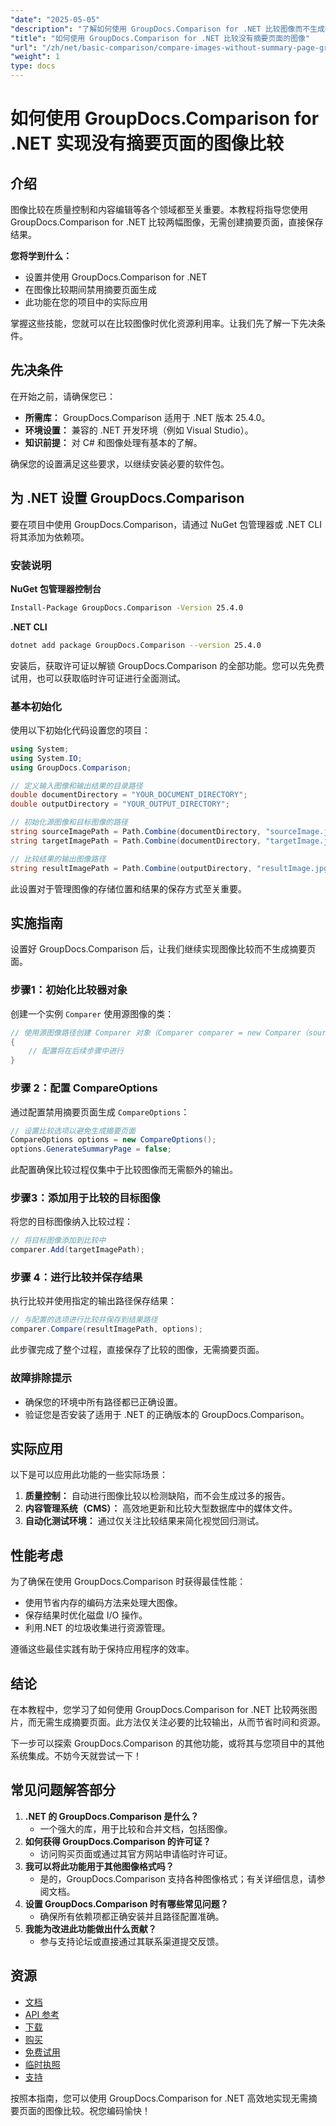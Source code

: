 ```yaml
---
"date": "2025-05-05"
"description": "了解如何使用 GroupDocs.Comparison for .NET 比较图像而不生成摘要页面。高效简化您的工作流程。"
"title": "如何使用 GroupDocs.Comparison for .NET 比较没有摘要页面的图像"
"url": "/zh/net/basic-comparison/compare-images-without-summary-page-groupdocs-net/"
"weight": 1
type: docs
---
```

# 如何使用 GroupDocs.Comparison for .NET 实现没有摘要页面的图像比较

## 介绍

图像比较在质量控制和内容编辑等各个领域都至关重要。本教程将指导您使用 GroupDocs.Comparison for .NET 比较两幅图像，无需创建摘要页面，直接保存结果。

**您将学到什么：**
- 设置并使用 GroupDocs.Comparison for .NET
- 在图像比较期间禁用摘要页面生成
- 此功能在您的项目中的实际应用

掌握这些技能，您就可以在比较图像时优化资源利用率。让我们先了解一下先决条件。

## 先决条件

在开始之前，请确保您已：
- **所需库：** GroupDocs.Comparison 适用于 .NET 版本 25.4.0。
- **环境设置：** 兼容的 .NET 开发环境（例如 Visual Studio）。
- **知识前提：** 对 C# 和图像处理有基本的了解。

确保您的设置满足这些要求，以继续安装必要的软件包。

## 为 .NET 设置 GroupDocs.Comparison

要在项目中使用 GroupDocs.Comparison，请通过 NuGet 包管理器或 .NET CLI 将其添加为依赖项。

### 安装说明

**NuGet 包管理器控制台**
```bash
Install-Package GroupDocs.Comparison -Version 25.4.0
```

**.NET CLI**
```bash
dotnet add package GroupDocs.Comparison --version 25.4.0
```

安装后，获取许可证以解锁 GroupDocs.Comparison 的全部功能。您可以先免费试用，也可以获取临时许可证进行全面测试。

### 基本初始化

使用以下初始化代码设置您的项目：

```csharp
using System;
using System.IO;
using GroupDocs.Comparison;

// 定义输入图像和输出结果的目录路径
double documentDirectory = "YOUR_DOCUMENT_DIRECTORY";
double outputDirectory = "YOUR_OUTPUT_DIRECTORY";

// 初始化源图像和目标图像的路径
string sourceImagePath = Path.Combine(documentDirectory, "sourceImage.jpg");
string targetImagePath = Path.Combine(documentDirectory, "targetImage.jpg");

// 比较结果的输出图像路径
string resultImagePath = Path.Combine(outputDirectory, "resultImage.jpg");
```

此设置对于管理图像的存储位置和结果的保存方式至关重要。

## 实施指南

设置好 GroupDocs.Comparison 后，让我们继续实现图像比较而不生成摘要页面。

### 步骤1：初始化比较器对象

创建一个实例 `Comparer` 使用源图像的类：

```csharp
// 使用源图像路径创建 Comparer 对象（Comparer comparer = new Comparer（sourceImagePath））
{
    // 配置将在后续步骤中进行
}
```

### 步骤 2：配置 CompareOptions

通过配置禁用摘要页面生成 `CompareOptions`：

```csharp
// 设置比较选项以避免生成摘要页面
CompareOptions options = new CompareOptions();
options.GenerateSummaryPage = false;
```

此配置确保比较过程仅集中于比较图像而无需额外的输出。

### 步骤3：添加用于比较的目标图像

将您的目标图像纳入比较过程：

```csharp
// 将目标图像添加到比较中
comparer.Add(targetImagePath);
```

### 步骤 4：进行比较并保存结果

执行比较并使用指定的输出路径保存结果：

```csharp
// 与配置的选项进行比较并保存到结果路径
comparer.Compare(resultImagePath, options);
```

此步骤完成了整个过程，直接保存了比较的图像，无需摘要页面。

### 故障排除提示

- 确保您的环境中所有路径都已正确设置。
- 验证您是否安装了适用于 .NET 的正确版本的 GroupDocs.Comparison。

## 实际应用

以下是可以应用此功能的一些实际场景：
1. **质量控制：** 自动进行图像比较以检测缺陷，而不会生成过多的报告。
2. **内容管理系统（CMS）：** 高效地更新和比较大型数据库中的媒体文件。
3. **自动化测试环境：** 通过仅关注比较结果来简化视觉回归测试。

## 性能考虑

为了确保在使用 GroupDocs.Comparison 时获得最佳性能：
- 使用节省内存的编码方法来处理大图像。
- 保存结果时优化磁盘 I/O 操作。
- 利用.NET 的垃圾收集进行资源管理。

遵循这些最佳实践有助于保持应用程序的效率。

## 结论

在本教程中，您学习了如何使用 GroupDocs.Comparison for .NET 比较两张图片，而无需生成摘要页面。此方法仅关注必要的比较输出，从而节省时间和资源。

下一步可以探索 GroupDocs.Comparison 的其他功能，或将其与您项目中的其他系统集成。不妨今天就尝试一下！

## 常见问题解答部分

1. **.NET 的 GroupDocs.Comparison 是什么？**
   - 一个强大的库，用于比较和合并文档，包括图像。
2. **如何获得 GroupDocs.Comparison 的许可证？**
   - 访问购买页面或通过其官方网站申请临时许可证。
3. **我可以将此功能用于其他图像格式吗？**
   - 是的，GroupDocs.Comparison 支持各种图像格式；有关详细信息，请参阅文档。
4. **设置 GroupDocs.Comparison 时有哪些常见问题？**
   - 确保所有依赖项都正确安装并且路径配置准确。
5. **我能为改进此功能做出什么贡献？**
   - 参与支持论坛或直接通过其联系渠道提交反馈。

## 资源

- [文档](https://docs.groupdocs.com/comparison/net/)
- [API 参考](https://reference.groupdocs.com/comparison/net/)
- [下载](https://releases.groupdocs.com/comparison/net/)
- [购买](https://purchase.groupdocs.com/buy)
- [免费试用](https://releases.groupdocs.com/comparison/net/)
- [临时执照](https://purchase.groupdocs.com/temporary-license/)
- [支持](https://forum.groupdocs.com/c/comparison/)

按照本指南，您可以使用 GroupDocs.Comparison for .NET 高效地实现无需摘要页面的图像比较。祝您编码愉快！